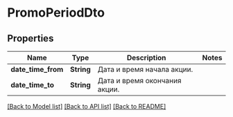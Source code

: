 # PromoPeriodDto

## Properties

Name | Type | Description | Notes
------------ | ------------- | ------------- | -------------
**date_time_from** | **String** | Дата и время начала акции. | 
**date_time_to** | **String** | Дата и время окончания акции. | 

[[Back to Model list]](../README.md#documentation-for-models) [[Back to API list]](../README.md#documentation-for-api-endpoints) [[Back to README]](../README.md)


